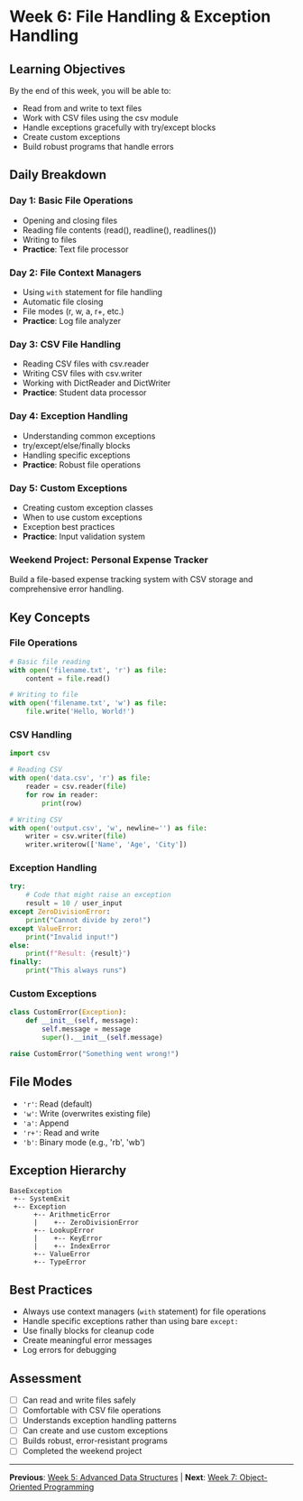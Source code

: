 # Week 6: File Handling & Exception Handling

## Learning Objectives
By the end of this week, you will be able to:
- Read from and write to text files
- Work with CSV files using the csv module
- Handle exceptions gracefully with try/except blocks
- Create custom exceptions
- Build robust programs that handle errors

## Daily Breakdown

### Day 1: Basic File Operations
- Opening and closing files
- Reading file contents (read(), readline(), readlines())
- Writing to files
- **Practice**: Text file processor

### Day 2: File Context Managers
- Using `with` statement for file handling
- Automatic file closing
- File modes (r, w, a, r+, etc.)
- **Practice**: Log file analyzer

### Day 3: CSV File Handling
- Reading CSV files with csv.reader
- Writing CSV files with csv.writer
- Working with DictReader and DictWriter
- **Practice**: Student data processor

### Day 4: Exception Handling
- Understanding common exceptions
- try/except/else/finally blocks
- Handling specific exceptions
- **Practice**: Robust file operations

### Day 5: Custom Exceptions
- Creating custom exception classes
- When to use custom exceptions
- Exception best practices
- **Practice**: Input validation system

### Weekend Project: Personal Expense Tracker
Build a file-based expense tracking system with CSV storage and comprehensive error handling.

## Key Concepts

### File Operations
```python
# Basic file reading
with open('filename.txt', 'r') as file:
    content = file.read()

# Writing to file
with open('filename.txt', 'w') as file:
    file.write('Hello, World!')
```

### CSV Handling
```python
import csv

# Reading CSV
with open('data.csv', 'r') as file:
    reader = csv.reader(file)
    for row in reader:
        print(row)

# Writing CSV
with open('output.csv', 'w', newline='') as file:
    writer = csv.writer(file)
    writer.writerow(['Name', 'Age', 'City'])
```

### Exception Handling
```python
try:
    # Code that might raise an exception
    result = 10 / user_input
except ZeroDivisionError:
    print("Cannot divide by zero!")
except ValueError:
    print("Invalid input!")
else:
    print(f"Result: {result}")
finally:
    print("This always runs")
```

### Custom Exceptions
```python
class CustomError(Exception):
    def __init__(self, message):
        self.message = message
        super().__init__(self.message)

raise CustomError("Something went wrong!")
```

## File Modes
- `'r'`: Read (default)
- `'w'`: Write (overwrites existing file)
- `'a'`: Append
- `'r+'`: Read and write
- `'b'`: Binary mode (e.g., 'rb', 'wb')

## Exception Hierarchy
```
BaseException
 +-- SystemExit
 +-- Exception
      +-- ArithmeticError
      |    +-- ZeroDivisionError
      +-- LookupError
      |    +-- KeyError
      |    +-- IndexError
      +-- ValueError
      +-- TypeError
```

## Best Practices
- Always use context managers (`with` statement) for file operations
- Handle specific exceptions rather than using bare `except:`
- Use finally blocks for cleanup code
- Create meaningful error messages
- Log errors for debugging

## Assessment
- [ ] Can read and write files safely
- [ ] Comfortable with CSV file operations
- [ ] Understands exception handling patterns
- [ ] Can create and use custom exceptions
- [ ] Builds robust, error-resistant programs
- [ ] Completed the weekend project

---
**Previous**: [Week 5: Advanced Data Structures](../week-05-advanced-data-structures/) | **Next**: [Week 7: Object-Oriented Programming](../week-07-oop-basics/)
